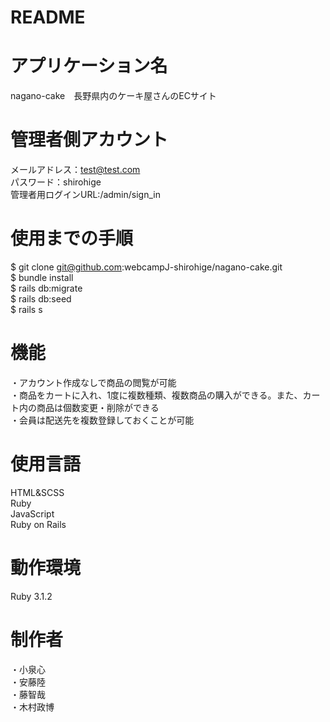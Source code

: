 # README

# アプリケーション名
nagano-cake　長野県内のケーキ屋さんのECサイト　

# 管理者側アカウント
メールアドレス：test@test.com<br>
パスワード：shirohige<br>
管理者用ログインURL:/admin/sign_in

# 使用までの手順
$ git clone git@github.com:webcampJ-shirohige/nagano-cake.git<br>
$ bundle install<br>
$ rails db:migrate<br>
$ rails db:seed<br>
$ rails s<br>

# 機能
・アカウント作成なしで商品の閲覧が可能<br>
・商品をカートに入れ、1度に複数種類、複数商品の購入ができる。また、カート内の商品は個数変更・削除ができる<br>
・会員は配送先を複数登録しておくことが可能<br>

# 使用言語
HTML&SCSS<br>
Ruby<br>
JavaScript<br>
Ruby on Rails<br>

# 動作環境
Ruby 3.1.2

# 制作者
・小泉心<br>
・安藤陸<br>
・藤智哉<br>
・木村政博


